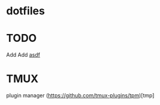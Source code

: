 # dotfiles

# TODO

Add Add [asdf](https://github.com/asdf-vm/)


# TMUX 
plugin manager (https://github.com/tmux-plugins/tpm)[tmp]
